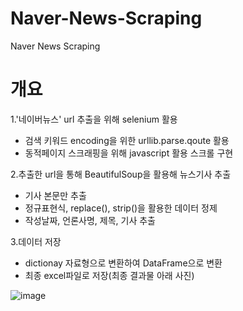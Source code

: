 # Naver-News-Scraping
Naver News Scraping

# 개요
1.'네이버뉴스' url 추출을 위해 selenium 활용
  - 검색 키워드 encoding을 위한 urllib.parse.qoute 활용 
  - 동적페이지 스크래핑을 위해 javascript 활용 스크롤 구현

2.추출한 url을 통해 BeautifulSoup을 활용해 뉴스기사 추출
  - 기사 본문만 추출
  - 정규표현식, replace(), strip()을 활용한 데이터 정제
  - 작성날짜, 언론사명, 제목, 기사 추출
    
3.데이터 저장
  - dictionay 자료형으로 변환하여 DataFrame으로 변환
  - 최종 excel파일로 저장(최종 결과물 아래 사진)

![image](https://github.com/vornameryuDev/Naver-News-Scraping/assets/164843831/f62c47e8-518a-43c0-aedc-5fd83347cea8)

